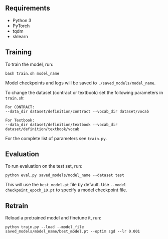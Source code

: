 ## Requirements

- Python 3
- PyTorch
- tqdm
- sklearn

## Training

To train the model, run:
```
bash train.sh model_name
```

Model checkpoints and logs will be saved to `./saved_models/model_name`.

To change the dataset (contract or textbook) set the following parameters in `train.sh`:

```
For CONTRACT:
--data_dir dataset/definition/contract --vocab_dir dataset/vocab

For Textbook:
--data_dir dataset/definition/textbook --vocab_dir dataset/definition/textbook/vocab
```
For the complete list of parameters see `train.py`.

## Evaluation

To run evaluation on the test set, run:
```
python eval.py saved_models/model_name --dataset test
```

This will use the `best_model.pt` file by default. Use `--model checkpoint_epoch_10.pt` to specify a model checkpoint file.

## Retrain

Reload a pretrained model and finetune it, run:
```
python train.py --load --model_file saved_models/model_name/best_model.pt --optim sgd --lr 0.001
```